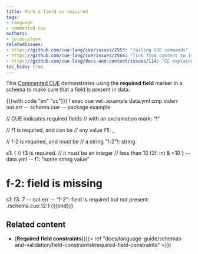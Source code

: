 ```yaml
---
title: Mark a field as required
tags:
- language
- commented cue
authors:
- jpluscplusm
relatedIssues:
- https://github.com/cue-lang/cue/issues/2553: "failing CUE commands"
- https://github.com/cue-lang/cue/issues/2564: "link from content to Issue"
- https://github.com/cue-lang/docs-and-content/issues/114: "CC explainer"
toc_hide: true
---
```


This [Commented CUE](/docs/howto/about-these-guides/#commented-cue-guides)
demonstrates using the **required field** marker in a schema to make sure that a
field is present in data.

{{{with code "en" "cc"}}}
! exec cue vet .:example data.yml
cmp stderr out.err
-- schema.cue --
package example

// CUE indicates required fields
// with an exclamation mark: "!"

// f1 is required, and can be
// any value
f1!: _

// f-2 is required, and must be
// a string
"f-2"!: string

s1: {
	// f3 is required.
	// it must be an integer
	// less than 10
	f3!: int & <10
}
-- data.yml --
f1: "some string value"
# f-2: field is missing
s1:
  f3: 7
-- out.err --
"f-2": field is required but not present:
    ./schema.cue:12:1
{{{end}}}

## Related content

- [**Required field constraints**]({{< ref "docs/language-guide/schemas-and-validation/field-constraints#required-field-constraints" >}})
